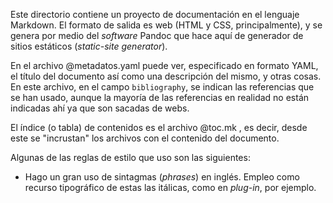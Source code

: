 

Este directorio contiene un proyecto de documentación en el lenguaje
Markdown. El formato de salida es web (HTML y CSS, principalmente), y se
genera por medio del _software_ Pandoc que hace aquí de generador de sitios
estáticos (_static-site generator_).

En el archivo @metadatos.yaml puede ver, especificado en formato YAML, el
título del documento así como una descripción del mismo, y otras cosas. En
este archivo, en el campo `bibliography`, se indican las referencias que se
han usado, aunque la mayoría de las referencias en realidad no están
indicadas ahí ya que son sacadas de webs.

El índice (o tabla) de contenidos es el archivo @toc.mk , es decir, desde
este se "incrustan" los archivos con el contenido del documento.

Algunas de las reglas de estilo que uso son las siguientes:

- Hago un gran uso de sintagmas (_phrases_) en inglés. Empleo como recurso
  tipográfico de estas las itálicas, como en _plug-in_, por ejemplo.



